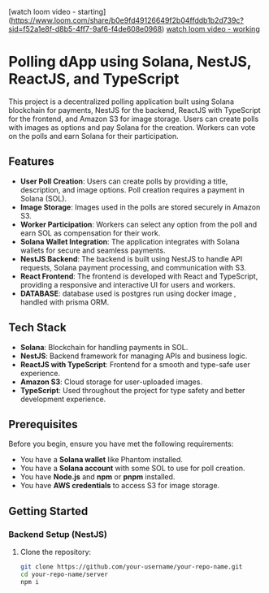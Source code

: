 [watch loom video - starting] (https://www.loom.com/share/b0e9fd49126649f2b04ffddb1b2d739c?sid=f52a1e8f-d8b5-4ff7-9af6-f4de608e0968)
[watch loom video - working](https://www.loom.com/share/45d0f6ede94d4932afdee73a5a1f436c?sid=ae6778fd-e587-4507-942c-3fdca57dfacb)
# Polling dApp using Solana, NestJS, ReactJS, and TypeScript

This project is a decentralized polling application built using Solana blockchain for payments, NestJS for the backend, ReactJS with TypeScript for the frontend, and Amazon S3 for image storage. Users can create polls with images as options and pay Solana for the creation. Workers can vote on the polls and earn Solana for their participation.

## Features

- **User Poll Creation**: Users can create polls by providing a title, description, and image options. Poll creation requires a payment in Solana (SOL).
- **Image Storage**: Images used in the polls are stored securely in Amazon S3.
- **Worker Participation**: Workers can select any option from the poll and earn SOL as compensation for their work.
- **Solana Wallet Integration**: The application integrates with Solana wallets for secure and seamless payments.
- **NestJS Backend**: The backend is built using NestJS to handle API requests, Solana payment processing, and communication with S3.
- **React Frontend**: The frontend is developed with React and TypeScript, providing a responsive and interactive UI for users and workers.
- **DATABASE**: database used is postgres run using docker image , handled with prisma ORM.


## Tech Stack

- **Solana**: Blockchain for handling payments in SOL.
- **NestJS**: Backend framework for managing APIs and business logic.
- **ReactJS with TypeScript**: Frontend for a smooth and type-safe user experience.
- **Amazon S3**: Cloud storage for user-uploaded images.
- **TypeScript**: Used throughout the project for type safety and better development experience.

## Prerequisites

Before you begin, ensure you have met the following requirements:

- You have a **Solana wallet** like Phantom installed.
- You have a **Solana account** with some SOL to use for poll creation.
- You have **Node.js** and **npm** or **pnpm** installed.
- You have **AWS credentials** to access S3 for image storage.

## Getting Started

### Backend Setup (NestJS)

1. Clone the repository:

   ```bash
   git clone https://github.com/your-username/your-repo-name.git
   cd your-repo-name/server
   npm i

